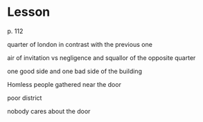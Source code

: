 # Lesson

p. 112 

quarter of london in contrast with the previous one

air of invitation vs negligence and squallor of the opposite quarter

one good side and one bad side of the  building

Homless people gathered near the door


poor district

nobody cares about the door
<!--stackedit_data:
eyJoaXN0b3J5IjpbMTA0MDYwOTUzMywtMTUwNzM4NDQwNSwtMT
k2ODU1MTgwMl19
-->